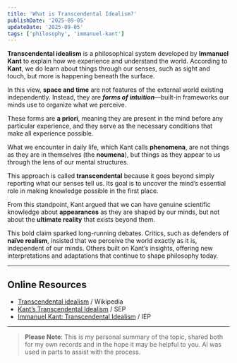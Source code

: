 ```yaml
---
title: 'What is Transcendental Idealism?'
publishDate: '2025-09-05'
updateDate: '2025-09-05'
tags: ['philosophy', 'immanuel-kant']
---
```


**Transcendental idealism** is a philosophical system developed by **Immanuel Kant** to explain how we experience and understand the world. According to **Kant**, we do learn about things through our senses, such as sight and touch, but more is happening beneath the surface.

In this view, **space and time** are not features of the external world existing independently. Instead, they are _**forms of intuition**_—built-in frameworks our minds use to organize what we perceive.

These forms are **a priori**, meaning they are present in the mind before any particular experience, and they serve as the necessary conditions that make all experience possible.

What we encounter in daily life, which Kant calls **phenomena**, are not things as they are in themselves (the **noumena**), but things as they appear to us through the lens of our mental structures.

This approach is called **transcendental** because it goes beyond simply reporting what our senses tell us. Its goal is to uncover the mind’s essential role in making knowledge possible in the first place.

From this standpoint, Kant argued that we can have genuine scientific knowledge about **appearances** as they are shaped by our minds, but not about the **ultimate reality** that exists beyond them.

This bold claim sparked long-running debates. Critics, such as defenders of **naïve realism**, insisted that we perceive the world exactly as it is, independent of our minds. Others built on Kant’s insights, offering new interpretations and adaptations that continue to shape philosophy today.

---

## Online Resources

- [Transcendental idealism](https://en.wikipedia.org/wiki/Transcendental_idealism) / Wikipedia
- [Kant’s Transcendental Idealism](https://plato.stanford.edu/entries/kant-transcendental-idealism/) / SEP
- [Immanuel Kant: Transcendental Idealism](https://iep.utm.edu/kant-transcendental-idealism/) / IEP

---

> **Please Note**: This is my personal summary of the topic, shared both for my own records and in the hope it may be helpful to you. AI was used in parts to assist with the process.
